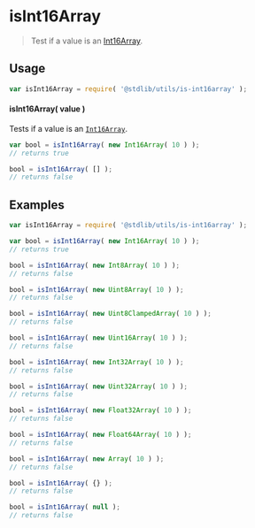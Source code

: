 # isInt16Array

> Test if a value is an [Int16Array][int16array].


<section class="usage">

## Usage

``` javascript
var isInt16Array = require( '@stdlib/utils/is-int16array' );
```


#### isInt16Array( value )

Tests if a value is an [`Int16Array`][int16array].

``` javascript
var bool = isInt16Array( new Int16Array( 10 ) );
// returns true

bool = isInt16Array( [] );
// returns false
```

</section>

<!-- /.usage -->


<section class="examples">

## Examples

``` javascript
var isInt16Array = require( '@stdlib/utils/is-int16array' );

var bool = isInt16Array( new Int16Array( 10 ) );
// returns true

bool = isInt16Array( new Int8Array( 10 ) );
// returns false

bool = isInt16Array( new Uint8Array( 10 ) );
// returns false

bool = isInt16Array( new Uint8ClampedArray( 10 ) );
// returns false

bool = isInt16Array( new Uint16Array( 10 ) );
// returns false

bool = isInt16Array( new Int32Array( 10 ) );
// returns false

bool = isInt16Array( new Uint32Array( 10 ) );
// returns false

bool = isInt16Array( new Float32Array( 10 ) );
// returns false

bool = isInt16Array( new Float64Array( 10 ) );
// returns false

bool = isInt16Array( new Array( 10 ) );
// returns false

bool = isInt16Array( {} );
// returns false

bool = isInt16Array( null );
// returns false
```

</section>

<!-- /.examples -->


<section class="links">

[int16array]: https://developer.mozilla.org/en-US/docs/Web/JavaScript/Reference/Global_Objects/Int16Array

</section>

<!-- /.links -->
